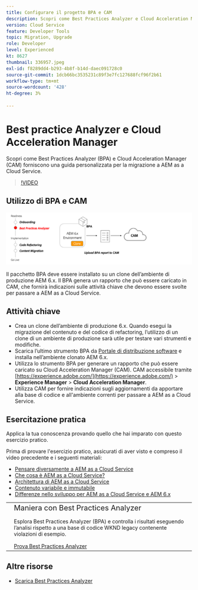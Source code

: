 ```yaml
---
title: Configurare il progetto BPA e CAM
description: Scopri come Best Practices Analyzer e Cloud Acceleration Manager forniscono una guida personalizzata per la migrazione a AEM as a Cloud Service.
version: Cloud Service
feature: Developer Tools
topic: Migration, Upgrade
role: Developer
level: Experienced
kt: 8627
thumbnail: 336957.jpeg
exl-id: f8289dd4-b293-4b8f-b14d-daec091728c0
source-git-commit: 1dcb66bc3535231c89f3e7fc127688fcf96f2b61
workflow-type: tm+mt
source-wordcount: '428'
ht-degree: 3%

---
```


# Best practice Analyzer e Cloud Acceleration Manager

Scopri come Best Practices Analyzer (BPA) e Cloud Acceleration Manager (CAM) forniscono una guida personalizzata per la migrazione a AEM as a Cloud Service. 

>[!VIDEO](https://video.tv.adobe.com/v/336957/?quality=12&learn=on)

## Utilizzo di BPA e CAM

![Diagramma di alto livello BPA e CAM](assets/bpa-cam-diagram.png)

Il pacchetto BPA deve essere installato su un clone dell’ambiente di produzione AEM 6.x. Il BPA genera un rapporto che può essere caricato in CAM, che fornirà indicazioni sulle attività chiave che devono essere svolte per passare a AEM as a Cloud Service.

## Attività chiave

+ Crea un clone dell’ambiente di produzione 6.x. Quando esegui la migrazione del contenuto e del codice di refactoring, l’utilizzo di un clone di un ambiente di produzione sarà utile per testare vari strumenti e modifiche.
+ Scarica l’ultimo strumento BPA da [Portale di distribuzione software](https://experience.adobe.com/#/downloads/content/software-distribution/it/aemcloud.html) e installa nell’ambiente clonato AEM 6.x.
+ Utilizza lo strumento BPA per generare un rapporto che può essere caricato su Cloud Acceleration Manager (CAM). CAM accessibile tramite [https://experience.adobe.com/](https://experience.adobe.com/) > **Experience Manager** > **Cloud Acceleration Manager**.
+ Utilizza CAM per fornire indicazioni sugli aggiornamenti da apportare alla base di codice e all&#39;ambiente correnti per passare a AEM as a Cloud Service.

## Esercitazione pratica

Applica la tua conoscenza provando quello che hai imparato con questo esercizio pratico.

Prima di provare l&#39;esercizio pratico, assicurati di aver visto e compreso il video precedente e i seguenti materiali:

+ [Pensare diversamente a AEM as a Cloud Service](./introduction.md)
+ [Che cosa è AEM as a Cloud Service?](https://experienceleague.adobe.com/docs/experience-manager-learn/cloud-service/introduction/what-is-aem-as-a-cloud-service.html?lang=en)
+ [Architettura di AEM as a Cloud Service](https://experienceleague.adobe.com/docs/experience-manager-learn/cloud-service/introduction/architecture.html?lang=en)
+ [Contenuto variabile e immutabile](https://experienceleague.adobe.com/docs/experience-manager-learn/cloud-service/developing/basics/mutable-immutable.html?lang=en)
+ [Differenze nello sviluppo per AEM as a Cloud Service e AEM 6.x](https://experienceleague.adobe.com/docs/experience-manager-cloud-service/implementing/developing/development-guidelines.html#developing)

<table style="border-width:0">
    <tr>
        <td style="width:150px">
            <a  rel="noreferrer"
                target="_blank"
                href="https://github.com/adobe/aem-cloud-engineering-video-series-exercises/tree/session1-differently#bootcamp---session-1-introduction-and-thinking-differently"><img alt="Esercitazione pratica dell’archivio GitHub" src="./assets/github.png"/>
            </a>        
        </td>
        <td style="width:100%;margin-bottom:1rem;">
            <div style="font-size:1.25rem;font-weight:400;">Maniera con Best Practices Analyzer</div>
            <p style="margin:1rem 0">
                Esplora Best Practices Analyzer (BPA) e controlla i risultati eseguendo l’analisi rispetto a una base di codice WKND legacy contenente violazioni di esempio.
            </p>
            <a  rel="noreferrer"
                target="_blank"
                href="https://github.com/adobe/aem-cloud-engineering-video-series-exercises/tree/session1-differently#bootcamp---session-1-introduction-and-thinking-differently" class="spectrum-Button spectrum-Button--primary spectrum-Button--sizeM">
                <span class="spectrum-Button-label has-no-wrap has-text-weight-bold">Prova Best Practices Analyzer</span>
            </a>
        </td>
    </tr>
</table>


## Altre risorse

+ [Scarica Best Practices Analyzer](https://experience.adobe.com/#/downloads/content/software-distribution/en/aemcloud.html?fulltext=Best*+Practices*+Analyzer*&amp;orderby=%40jcr%3Acontent%2Fjcr%3AlastModified&amp;orderby.sort=desc&amp;layout=list&amp;p.offset=0&amp;p.limit=1)